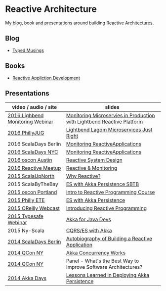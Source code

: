# Reactive Architecture

My blog, book and presentations around building [Reactive Architectures](http://www.reactivemanifesto.org).

## Blog

* [Typed Musings](http://ironfish.github.io)

## Books

* [Reactive Appliction Development](http://manning.com/devore/?a_aid=ironfish&a_bid=39e254aa)

## Presentations

video / audio / site                                | slides
--------------------------------------------------- | ------------------------------------------------------------------------------
[2016 Lighbend Monitoring Webinar](http://www.slideshare.net/Lightbend/monitoring-microservices-in-production-with-lightbend-reactive-platform) | [Monitoring Microservies in Production with Lightbend Reactive Platform](pdf/monitoring-reactive-applications-webinar.pdf)
[2016 PhillyJUG](http://www.meetup.com/PhillyJUG/events/231389526/) | [Lightbend Lagom Microservices Just Right](/pdf/lightbend-lagom-mircroservices-just-right.pdf)
2016 ScalaDays Berlin | [Monitoring ReactiveApplications](/pdf/monitoring_reactive_applications.pdf) 
[2016 ScalaDays NYC](http://tinyurl.com/hte28qj) | [Monitoring ReactiveApplications](/pdf/monitoring_reactive_applications.pdf) 
[2016 oscon Austin](http://tinyurl.com/zd2mfb2) | [Reactive System Design](https://github.com/ironfish/reactive-system-design)
[2016 Reactive Meetup](http://tinyurl.com/j7sbg7t) | [Reactive & Monitoring](/pdf/reactive-and-monitoring-reactive-meetup.2016.pdf)
[2015 ScalaUpNorth](http://tinyurl.com/nqvcfuw) | [Why Reactive?](/pdf/why-reactive.pdf)
2015 ScalaByTheBay | [ES with Akka Persistence SBTB](/pdf/dist_es_with_akka_persistence_sbtb.pdf)
[2015 oscon Portland](http://tinyurl.com/7dprkk) | [Intro to Reactive Programming Course](http://tinyurl.com/nz2rgd6)
[2015 Philly ETE](http://tinyurl.com/pbnrnws) | [ES with Akka Persistence](/pdf/dist_es_with_akka_pers.pdf)
[2015 OReilly Webcast](http://tinyurl.com/news2hq) | [Introducing Reactive Programming](/pdf/intro_reactive_prog.pdf)
[2015 Typesafe Webinar](http://tinyurl.com/nhut99k) | [Akka for Java Devs](/pdf/akka_for_java_devs.pdf)
2015 Ny-Scala | [CQRS/ES with Akka](/pdf/cqrs_es.pdf)
[2014 ScalaDays Berlin](http://tinyurl.com/op7gdmu) | [Autobiography of Building a Reactive Application](/pdf/autobiography_ra.pdf)
[2014 QCon NY](http://tinyurl.com/pjcbcce) | [Akka Concurrency Works](/pdf/akka_concurrency_works.pdf)
[2014 QCon NY](http://tinyurl.com/nd8zalc) | Panel - What's the Best Way to Improve Software Architectures?
[2014 Akka Days](http://tinyurl.com/o2zsens) | [Lessons Learned in Deploying Akka Persistence](/pdf/lessons-akka-pers.pdf)

